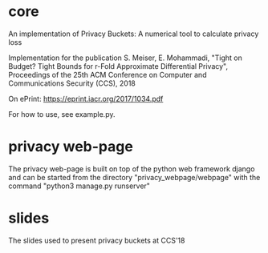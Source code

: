 # core
An implementation of Privacy Buckets: A numerical tool to calculate privacy loss

Implementation for the publication S. Meiser, E. Mohammadi, "Tight on Budget? Tight Bounds for r-Fold Approximate Differential Privacy", Proceedings of the 25th ACM Conference on Computer and Communications Security (CCS), 2018

On ePrint: https://eprint.iacr.org/2017/1034.pdf

For how to use, see example.py. 


# privacy web-page
The privacy web-page is built on top of the python web framework django and can be started from the directory "privacy_webpage/webpage" with the command "python3 manage.py runserver"

# slides
The slides used to present privacy buckets at CCS'18

